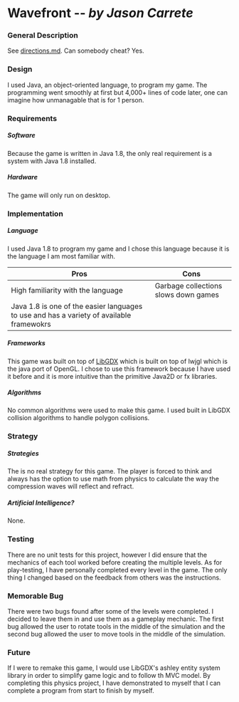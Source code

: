 # Wavefront -- *by Jason Carrete*

### General Description
See [directions.md](https://github.com/jasoncarrete5/physics-game/tree/master/instructions/directions.md).
Can somebody cheat? Yes.

### Design
I used Java, an object-oriented language, to program my game. The programming went smoothly at first but 4,000+ lines of code later, 
one can imagine how unmanagable that is for 1 person.

### Requirements
##### Software
Because the game is written in Java 1.8, the only real requirement is a system with Java 1.8 installed.
##### Hardware
The game will only run on desktop.

### Implementation
##### Language
I used Java 1.8 to program my game and I chose this language because it is the language I am most familiar with.

Pros | Cons
-----|------
High familiarity with the language | Garbage collections slows down games
Java 1.8 is one of the easier languages to use and has a variety of available framewokrs |

##### Frameworks
This game was built on top of [LibGDX](https://github.com/libgdx/libgdx) which is built on top of lwjgl which is the java port of OpenGL.
I chose to use this framework because I have used it before and it is more intuitive than the primitive Java2D or fx libraries.

##### Algorithms
No common algorithms were used to make this game. I used built in LibGDX collision algorithms to handle polygon collisions.

### Strategy
##### Strategies
The is no real strategy for this game. The player is forced to think and always has the option to use math from physics to calculate
the way the compression waves will reflect and refract.

##### Artificial Intelligence?
None.

### Testing
There are no unit tests for this project, however I did ensure that the mechanics of each tool worked before creating the multiple levels.
As for play-testing, I have personally completed every level in the game. The only thing I changed based on the feedback from others was
the instructions.

### Memorable Bug
There were two bugs found after some of the levels were completed. I decided to leave them in and use them as a gameplay mechanic. The
first bug allowed the user to rotate tools in the middle of the simulation and the second bug allowed the user to move tools in the
middle of the simulation.

### Future
If I were to remake this game, I would use LibGDX's ashley entity system library in order to simplify game logic and to follow th MVC
model. By completing this physics project, I have demonstrated to myself that I can complete a program from start to finish by myself.
